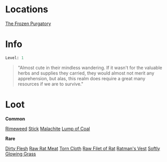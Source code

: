 <!-- TITLE: a sneaking ratman -->

# Locations
[The Frozen Purgatory](purgatory)

# Info

```perl
Level: 1
```
> "Almost cute in their mindless wandering.  If it wasn't for the valuable herbs and supplies they carried, they would almost not merit any apprehension, but alas, this realm does require a great many resources if we are to survive."

# Loot

**Common**

[Rimeweed](rimeweed)
[Stick](stick)
[Malachite](malachite)
[Lump of Coal](lump-of-coal)


**Rare**

[Dirty Flesh](dirty-flesh)
[Raw Rat Meat](raw-rat-meat)
[Torn Cloth](torn-cloth)
[Raw Filet of Rat](raw-filet-of-rat)
[Ratman's Vest](ratmans-vest)
[Softly Glowing Grass](softly-glowing-grass)
